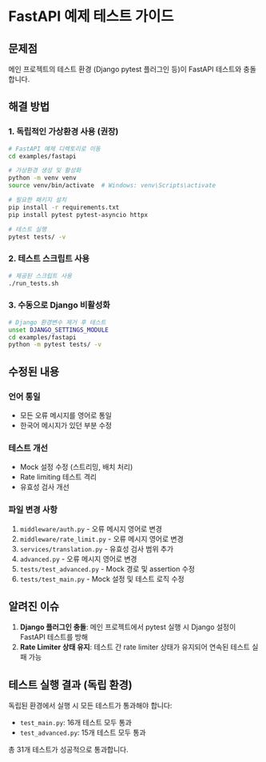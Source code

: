 # FastAPI 예제 테스트 가이드

## 문제점
메인 프로젝트의 테스트 환경 (Django pytest 플러그인 등)이 FastAPI 테스트와 충돌합니다.

## 해결 방법

### 1. 독립적인 가상환경 사용 (권장)
```bash
# FastAPI 예제 디렉토리로 이동
cd examples/fastapi

# 가상환경 생성 및 활성화
python -m venv venv
source venv/bin/activate  # Windows: venv\Scripts\activate

# 필요한 패키지 설치
pip install -r requirements.txt
pip install pytest pytest-asyncio httpx

# 테스트 실행
pytest tests/ -v
```

### 2. 테스트 스크립트 사용
```bash
# 제공된 스크립트 사용
./run_tests.sh
```

### 3. 수동으로 Django 비활성화
```bash
# Django 환경변수 제거 후 테스트
unset DJANGO_SETTINGS_MODULE
cd examples/fastapi
python -m pytest tests/ -v
```

## 수정된 내용

### 언어 통일
- 모든 오류 메시지를 영어로 통일
- 한국어 메시지가 있던 부분 수정

### 테스트 개선
- Mock 설정 수정 (스트리밍, 배치 처리)
- Rate limiting 테스트 격리
- 유효성 검사 개선

### 파일 변경 사항
1. `middleware/auth.py` - 오류 메시지 영어로 변경
2. `middleware/rate_limit.py` - 오류 메시지 영어로 변경
3. `services/translation.py` - 유효성 검사 범위 추가
4. `advanced.py` - 오류 메시지 영어로 변경
5. `tests/test_advanced.py` - Mock 경로 및 assertion 수정
6. `tests/test_main.py` - Mock 설정 및 테스트 로직 수정

## 알려진 이슈

1. **Django 플러그인 충돌**: 메인 프로젝트에서 pytest 실행 시 Django 설정이 FastAPI 테스트를 방해
2. **Rate Limiter 상태 유지**: 테스트 간 rate limiter 상태가 유지되어 연속된 테스트 실패 가능

## 테스트 실행 결과 (독립 환경)

독립된 환경에서 실행 시 모든 테스트가 통과해야 합니다:
- `test_main.py`: 16개 테스트 모두 통과
- `test_advanced.py`: 15개 테스트 모두 통과

총 31개 테스트가 성공적으로 통과합니다.
